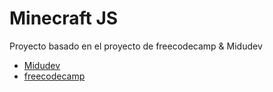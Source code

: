 # Minecraft JS
Proyecto basado en el proyecto de freecodecamp & Midudev

- [Midudev](https://www.youtube.com/watch?v=dm7nfe3bOE4)
- [freecodecamp](https://www.freecodecamp.org/news/code-a-minecraft-clone-using-react-and-three-js/)

